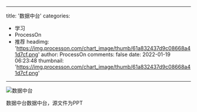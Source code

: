 
---
title: '数据中台'
categories: 
 - 学习
 - ProcessOn
 - 推荐
headimg: 'https://img.processon.com/chart_image/thumb/61a832437d9c08668a41d7cf.png'
author: ProcessOn
comments: false
date: 2022-01-19 06:23:48
thumbnail: 'https://img.processon.com/chart_image/thumb/61a832437d9c08668a41d7cf.png'
---

<div>   
<img class="thumb" alt="数据中台" src="https://img.processon.com/chart_image/thumb/61a832437d9c08668a41d7cf.png" referrerpolicy="no-referrer">
<p>数据中台数据中台，源文件为PPT</p>  
</div>
            
